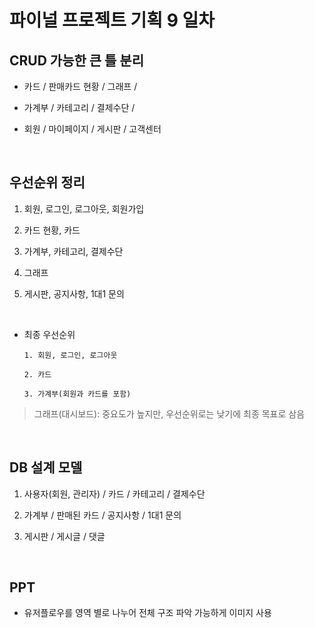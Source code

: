# 파이널 프로젝트 기획 9 일차

## CRUD 가능한 큰 틀 분리

- 카드 / 판매카드 현황 / 그래프 /

- 가계부 / 카테고리 / 결제수단 /

- 회원 / 마이페이지 / 게시판 / 고객센터

<br />

## 우선순위 정리

1. 회원, 로그인, 로그아웃, 회원가입

2. 카드 현황, 카드

3. 가계부, 카테고리, 결제수단

4. 그래프

5. 게시판, 공지사항, 1대1 문의

<br />

- 최종 우선순위

  ```
  1. 회원, 로그인, 로그아웃

  2. 카드

  3. 가계부(회원과 카드를 포함)
  ```

> 그래프(대시보드): 중요도가 높지만, 우선순위로는 낮기에 최종 목표로 삼음

<br />

## DB 설계 모델

1. 사용자(회원, 관리자) / 카드 / 카테고리 / 결제수단

2. 가계부 / 판매된 카드 / 공지사항 / 1대1 문의

3. 게시판 / 게시글 / 댓글

<br />

## PPT

- 유저플로우를 영역 별로 나누어 전체 구조 파악 가능하게 이미지 사용
